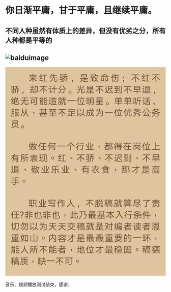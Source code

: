 # 你日渐平庸，甘于平庸，且继续平庸。
## 不同人种虽然有体质上的差异，但没有优劣之分，所有人种都是平等的
## ![baiduimage](https://timgsa.baidu.com/timg?image&quality=80&size=b9999_10000&sec=1607088322713&di=92d5e80d9a83c5c4752ce620dabcc55b&imgtype=0&src=http%3A%2F%2Fp8.itc.cn%2Fc_cut%2Cx_0%2Cy_39%2Cw_500%2Ch_333%2Fimages01%2F20200530%2F5b4c9f11e2414ade915dcbf71b5c99fa.jpeg )

![yalong](https://github.com/Mediateeee/mediateeee.github.io/blob/main/addons/yalong0.jpg?raw=true "yalong")

音乐、视频播放测试结束，感谢.
